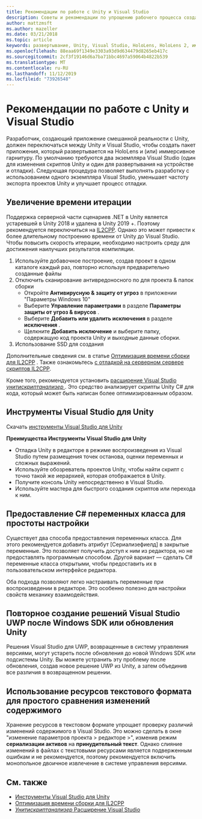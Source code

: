 ```yaml
---
title: Рекомендации по работе с Unity и Visual Studio
description: Советы и рекомендации по упрощению рабочего процесса создания приложения смешанной реальности с помощью Unity и Visual Studio.
author: mattzmsft
ms.author: mazeller
ms.date: 03/21/2018
ms.topic: article
keywords: развертывание, Unity, Visual Studio, HoloLens, HoloLens 2, иммерсивное головной телефон
ms.openlocfilehash: 88eaa69f1349e3303a93d9d634479d8265eb417c
ms.sourcegitcommit: 2cf3f19146d6a7ba71bbc4697a59064b4822b539
ms.translationtype: MT
ms.contentlocale: ru-RU
ms.lasthandoff: 11/12/2019
ms.locfileid: "73926548"
---
```

# <a name="best-practices-for-working-with-unity-and-visual-studio"></a>Рекомендации по работе с Unity и Visual Studio

Разработчик, создающий приложение смешанной реальности с Unity, должен переключаться между Unity и Visual Studio, чтобы создать пакет приложения, который развертывается на HoloLens и (или) иммерсивное гарнитуру. По умолчанию требуются два экземпляра Visual Studio (один для изменения скриптов Unity и один для развертывания на устройстве и отладки). Следующая процедура позволяет выполнять разработку с использованием одного экземпляра Visual Studio, уменьшает частоту экспорта проектов Unity и улучшает процесс отладки.

## <a name="improving-iteration-time"></a>Увеличение времени итерации

Поддержка серверной части сценариев .NET в Unity является устаревшей в Unity 2018 и удалена в Unity 2019 +. Поэтому рекомендуется переключиться на [IL2CPP](https://docs.unity3d.com/Manual/IL2CPP.html). Однако это может привести к более длительному построению времени от Unity до Visual Studio. Чтобы повысить скорость итерации, необходимо настроить среду для достижения наилучших результатов компиляции.

1) Используйте добавочное построение, создав проект в одном каталоге каждый раз, повторно используя предварительно созданные файлы
2) Отключить сканирование антивредоносного по для проекта & папок сборки
   - Откройте **Антивирусную & защиту от угроз** в приложении "Параметры Windows 10"
   - Выберите **Управление параметрами** в разделе **Параметры защиты от угроз & вирусов** .
   - Выберите **Добавить или удалить исключения** в разделе **исключения** .
   - Щелкните **Добавить исключение** и выберите папку, содержащую код проекта Unity и выходные данные сборки.
3) Использование SSD для создания

Дополнительные сведения см. в статье [Оптимизация времени сборки для IL2CPP](https://docs.unity3d.com/Manual/IL2CPP-OptimizingBuildTimes.html) . Также ознакомьтесь [с отладкой на серверном сервере скриптов IL2CPP](https://docs.unity3d.com/Manual/windowsstore-debugging-il2cpp.html).

Кроме того, рекомендуется установить [расширение Visual Studio *унитискриптанализер* ](https://github.com/Microsoft/MixedRealityCompanionKit/tree/master/UnityScriptAnalyzer). Это средство анализирует скрипты Unity C# для кода, который может быть написан более оптимизированным образом.

## <a name="visual-studio-tools-for-unity"></a>Инструменты Visual Studio для Unity

Скачать [инструменты Visual Studio для Unity](https://docs.microsoft.com/visualstudio/cross-platform/getting-started-with-visual-studio-tools-for-unity?view=vs-2019)

**Преимущества Инструменты Visual Studio для Unity**
* Отладка Unity в редакторе в режиме воспроизведения из Visual Studio путем размещения точек останова, оценки переменных и сложных выражений.
* Используйте обозреватель проектов Unity, чтобы найти скрипт с точно такой же иерархией, которая отображается в Unity.
* Получите консоль Unity непосредственно в Visual Studio.
* Используйте мастера для быстрого создания скриптов или перехода к ним.

## <a name="expose-c-class-variables-for-easy-tuning"></a>Предоставление C# переменных класса для простоты настройки

Существует два способа предоставления переменных класса. Для этого рекомендуется добавить атрибут [Сериализефиелд] в закрытые переменные. Это позволяет получить доступ к ним из редактора, но не предоставлять программным способом.  Другой вариант — сделать C# переменные класса открытыми, чтобы предоставить их в пользовательском интерфейсе редактора. 

Оба подхода позволяют легко настраивать переменные при воспроизведении в редакторе. Это особенно полезно для настройки свойств механику взаимодействия.

## <a name="regenerate-uwp-visual-studio-solutions-after-windows-sdk-or-unity-upgrade"></a>Повторное создание решений Visual Studio UWP после Windows SDK или обновления Unity

Решения Visual Studio для UWP, возвращенные в систему управления версиями, могут устареть после обновления до новой Windows SDK или подсистемы Unity. Вы можете устранить эту проблему после обновления, создав новое решение UWP из Unity, а затем объединив все различия в возвращенном решении.

## <a name="use-text-format-assets-for-easy-comparison-of-content-changes"></a>Использование ресурсов текстового формата для простого сравнения изменений содержимого

Хранение ресурсов в текстовом формате упрощает проверку различий изменений содержимого в Visual Studio. Это можно сделать в окне "изменение параметров проекта > редакторе >", изменив режим **сериализации активов** на **принудительный текст**. Однако слияние изменений в файлах с текстовыми ресурсами является подверженным ошибкам и не рекомендуется, поэтому рекомендуется включить монопольное двоичное извлечение в системе управления версиями.

## <a name="see-also"></a>См. также
- [Инструменты Visual Studio для Unity](https://visualstudiogallery.msdn.microsoft.com/8d26236e-4a64-4d64-8486-7df95156aba9)
- [Оптимизация времени сборки для IL2CPP](https://docs.unity3d.com/Manual/IL2CPP-OptimizingBuildTimes.html)
- [*Унитискриптанализер* Расширение Visual Studio](https://github.com/Microsoft/MixedRealityCompanionKit/tree/master/UnityScriptAnalyzer)